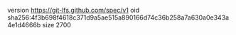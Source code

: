 version https://git-lfs.github.com/spec/v1
oid sha256:4f3b698f4618c371d9a5ae515a890166d74c36b258a7a630a0e343a4e1d4666b
size 2700
